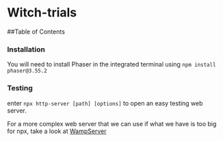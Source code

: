 # Witch-trials

##Table of Contents

### Installation
You will need to install Phaser in the integrated terminal using `npm install phaser@3.55.2`

### Testing
enter `npx http-server [path] [options]` to open an easy testing web server.

For a more complex web server that we can use if what we have is too big for npx, take a look at [WampServer](https://sourceforge.net/projects/wampserver/files/)